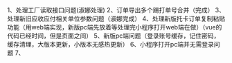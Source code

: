 1、处理工厂读取接口问题(淑娜处理)
2、订单导出多个踢打单号合并（完成）
3、处理新旧应收应付相关单位参数问题（淑娜完成）
4、处理新版托卡订单复制粘贴功能（用web端实现，新版pc端先放着等处理完小程序打开web端在做）（vue的代码已经时间，但是页面之间）
5、新版pc端问题（登录账号缓存，记住密码，缓存清理，大版本更新，小版本无感热更新）
6、小程序打开pc端并无需登录问题
7、
